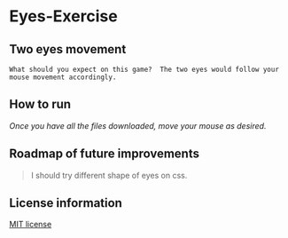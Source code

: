 # Eyes-Exercise

## Two eyes movement
```What should you expect on this game?  The two eyes would follow your mouse movement accordingly.```

## How to run 
*Once you have all the files downloaded, move your mouse as desired.*

## Roadmap of future improvements
> I should try different shape of eyes on css. 

## License information
[MIT license](https://choosealicense.com/licenses/mit/)


